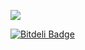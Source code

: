 ![](http://0.media.bustedtees.cvcdn.com/5/-/bustedtees.9c768805-e392-4c65-aa4a-3a50d932.gif)

[![Bitdeli Badge](https://d2weczhvl823v0.cloudfront.net/time-machine/andengineexamples/trend.png)](https://bitdeli.com/free "Bitdeli Badge")

